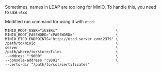 Sometimes, names in LDAP are too long for MinIO. To handle this, you need to use `etcd`.

Modified run command for using it with `etcd`:
```shell
MINIO_ROOT_USER="xUSERx"                           \
MINIO_ROOT_PASSWORD="xPASSWORDx"                   \
MINIO_ETCD_ENDPOINTS="http://etcd.server.com:2379" \
/path/to/minio                                     \
server                                             \
/path/where/to/store/files                         \
--address ":9000"                                  \
--console-address ":9001"                          \
--certs-dir "/path/to/ssl/certificates"
```